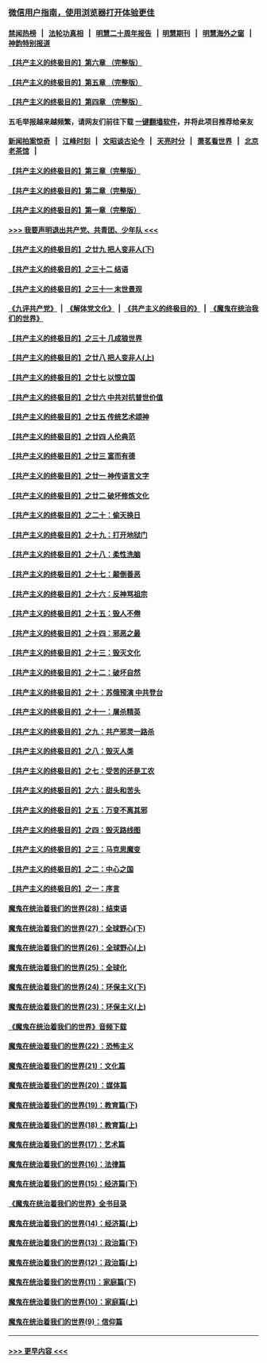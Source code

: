 ### [微信用户指南，使用浏览器打开体验更佳](https://github.com/gfw-breaker/banned-news1/blob/master/indexes/wechat-guide.md?t=0)
#### [禁闻热榜](热点新闻.md?t=0)  &nbsp;&nbsp;|&nbsp;&nbsp; [法轮功真相](https://github.com/gfw-breaker/truth/blob/master/README.md?t=0) &nbsp;&nbsp;|&nbsp;&nbsp; [明慧二十周年报告](https://github.com/gfw-breaker/mh-reports/blob/master/README.md?t=0) &nbsp;&nbsp;|&nbsp;&nbsp;[明慧期刊](https://github.com/gfw-breaker/mh-qikan) &nbsp;&nbsp;|&nbsp;&nbsp; [明慧海外之窗](https://github.com/gfw-breaker/mh-news/blob/master/README.md?t=0) &nbsp;&nbsp;|&nbsp;&nbsp; [神韵特别报道](https://github.com/gfw-breaker/mh-news/blob/master/shenyun.md?t=0)
#### [【共产主义的终极目的】第六章 （完整版）](../pages/nsc422/n11428913.md?t=02140755) 
#### [【共产主义的终极目的】第五章 （完整版）](../pages/nsc422/n11428912.md?t=02140755) 
#### [【共产主义的终极目的】第四章 （完整版）](../pages/nsc422/n11428907.md?t=02140755) 
#### 五毛举报越来越频繁，请网友们前往下载 [一键翻墙软件](https://github.com/gfw-breaker/ssr-accounts)，并将此项目推荐给亲友
#### [新闻拍案惊奇](https://github.com/gfw-breaker/banned-news1/blob/master/pages/link4.md) &nbsp;&nbsp;|&nbsp;&nbsp; [江峰时刻](https://github.com/gfw-breaker/banned-news1/blob/master/pages/link4.md) &nbsp;&nbsp;|&nbsp;&nbsp; [文昭谈古论今](https://github.com/gfw-breaker/banned-news1/blob/master/pages/link4.md) &nbsp;&nbsp;|&nbsp;&nbsp; [天亮时分](https://github.com/gfw-breaker/banned-news1/blob/master/pages/link4.md) &nbsp;&nbsp;|&nbsp;&nbsp; [萧茗看世界](https://github.com/gfw-breaker/banned-news1/blob/master/pages/link4.md) &nbsp;&nbsp;|&nbsp;&nbsp; [北京老茶馆](https://github.com/gfw-breaker/banned-news1/blob/master/pages/link4.md) &nbsp;&nbsp;|&nbsp;&nbsp; 
#### [【共产主义的终极目的】第三章（完整版）](../pages/nsc422/n11428848.md?t=02140755) 
#### [【共产主义的终极目的】第二章（完整版）](../pages/nsc422/n11428831.md?t=02140755) 
#### [【共产主义的终极目的】第一章（完整版）](../pages/nsc422/n11417651.md?t=02140755) 
#### [>>> 我要声明退出共产党、共青团、少年队 <<<](https://github.com/begood0513/goodnews/blob/master/quit/letter.md) 
#### [【共产主义的终极目的】之廿九 把人变非人(下)](../pages/nsc422/n11344140.md?t=02140755) 
#### [【共产主义的终极目的】之三十二 结语](../pages/nsc422/n11360535.md?t=02140755) 
#### [【共产主义的终极目的】之三十一 末世景观](../pages/nsc422/n11351129.md?t=02140755) 
#### [《九评共产党》](https://github.com/begood0513/9ping.md/blob/master/README.md) &nbsp;|&nbsp; [《解体党文化》](../../../../jtdwh.md/blob/master/README.md)  &nbsp;|&nbsp; [《共产主义的终极目的》](../../../../gczydzjmd.md/blob/master/README.md) &nbsp;|&nbsp; [《魔鬼在统治我们的世界》](../../../../mgztzwmdsj.md/blob/master/README.md) 
#### [【共产主义的终极目的】之三十 几成狼世界](../pages/nsc422/n11348280.md?t=02140755) 
#### [【共产主义的终极目的】之廿八 把人变非人(上)](../pages/nsc422/n11340492.md?t=02140755) 
#### [【共产主义的终极目的】之廿七 以恨立国](../pages/nsc422/n11336944.md?t=02140755) 
#### [【共产主义的终极目的】之廿六 中共对抗普世价值](../pages/nsc422/n11324785.md?t=02140755) 
#### [【共产主义的终极目的】之廿五 传统艺术颂神](../pages/nsc422/n11296396.md?t=02140755) 
#### [【共产主义的终极目的】之廿四 人伦典范](../pages/nsc422/n11296397.md?t=02140755) 
#### [【共产主义的终极目的】之廿三 富而有德](../pages/nsc422/n11283598.md?t=02140755) 
#### [【共产主义的终极目的】之廿一 神传语言文字](../pages/nsc422/n11263265.md?t=02140755) 
#### [【共产主义的终极目的】之廿二 破坏修炼文化](../pages/nsc422/n11245728.md?t=02140755) 
#### [【共产主义的终极目的】之二十：偷天换日](../pages/nsc422/n11238846.md?t=02140755) 
#### [【共产主义的终极目的】之十九：打开地狱门](../pages/nsc422/n11206376.md?t=02140755) 
#### [【共产主义的终极目的】之十八：柔性洗脑](../pages/nsc422/n11199994.md?t=02140755) 
#### [【共产主义的终极目的】之十七：颠倒善恶](../pages/nsc422/n11179782.md?t=02140755) 
#### [【共产主义的终极目的】之十六：反神骂祖宗](../pages/nsc422/n11166798.md?t=02140755) 
#### [【共产主义的终极目的】之十五：毁人不倦](../pages/nsc422/n11166792.md?t=02140755) 
#### [【共产主义的终极目的】之十四：邪恶之最](../pages/nsc422/n11150249.md?t=02140755) 
#### [【共产主义的终极目的】之十三：毁灭文化](../pages/nsc422/n11135227.md?t=02140755) 
#### [【共产主义的终极目的】之十二：破坏自然](../pages/nsc422/n11135214.md?t=02140755) 
#### [【共产主义的终极目的】之十：苏俄预演 中共登台](../pages/nsc422/n11118424.md?t=02140755) 
#### [【共产主义的终极目的】之十一：屠杀精英](../pages/nsc422/n11118442.md?t=02140755) 
#### [【共产主义的终极目的】之九：共产邪灵一路杀](../pages/nsc422/n11114139.md?t=02140755) 
#### [【共产主义的终极目的】之八：毁灭人类](../pages/nsc422/n11108503.md?t=02140755) 
#### [【共产主义的终极目的】之七：受苦的还是工农](../pages/nsc422/n11101809.md?t=02140755) 
#### [【共产主义的终极目的】之六：甜头和苦头](../pages/nsc422/n11096971.md?t=02140755) 
#### [【共产主义的终极目的】之五：万变不离其邪](../pages/nsc422/n11091285.md?t=02140755) 
#### [【共产主义的终极目的】之四：毁灭路线图](../pages/nsc422/n11086284.md?t=02140755) 
#### [【共产主义的终极目的】之三：马克思魔变](../pages/nsc422/n11061941.md?t=02140755) 
#### [【共产主义的终极目的】之二：中心之国](../pages/nsc422/n11047728.md?t=02140755) 
#### [【共产主义的终极目的】之一：序言](../pages/nsc422/n11086077.md?t=02140755) 
#### [魔鬼在统治着我们的世界(28)：结束语](../pages/nsc422/n10936246.md?t=02140755) 
#### [魔鬼在统治着我们的世界(27)：全球野心(下)](../pages/nsc422/n10928319.md?t=02140755) 
#### [魔鬼在统治着我们的世界(26)：全球野心(上)](../pages/nsc422/n10900318.md?t=02140755) 
#### [魔鬼在统治着我们的世界(25)：全球化](../pages/nsc422/n10788205.md?t=02140755) 
#### [魔鬼在统治着我们的世界(24)：环保主义(下)](../pages/nsc422/n10695307.md?t=02140755) 
#### [魔鬼在统治着我们的世界(23)：环保主义(上)](../pages/nsc422/n10688613.md?t=02140755) 
#### [《魔鬼在统治着我们的世界》音频下载](../pages/nsc422/n10635553.md?t=02140755) 
#### [魔鬼在统治着我们的世界(22)：恐怖主义](../pages/nsc422/n10614727.md?t=02140755) 
#### [魔鬼在统治着我们的世界(21)：文化篇](../pages/nsc422/n10597706.md?t=02140755) 
#### [魔鬼在统治着我们的世界(20)：媒体篇](../pages/nsc422/n10586579.md?t=02140755) 
#### [魔鬼在统治着我们的世界(19)：教育篇(下)](../pages/nsc422/n10564808.md?t=02140755) 
#### [魔鬼在统治着我们的世界(18)：教育篇(上)](../pages/nsc422/n10526970.md?t=02140755) 
#### [魔鬼在统治着我们的世界(17)：艺术篇](../pages/nsc422/n10499093.md?t=02140755) 
#### [魔鬼在统治着我们的世界(16)：法律篇](../pages/nsc422/n10485969.md?t=02140755) 
#### [魔鬼在统治着我们的世界(15)：经济篇(下)](../pages/nsc422/n10469975.md?t=02140755) 
#### [《魔鬼在统治着我们的世界》全书目录](../pages/nsc422/n10464261.md?t=02140755) 
#### [魔鬼在统治着我们的世界(14)：经济篇(上)](../pages/nsc422/n10457370.md?t=02140755) 
#### [魔鬼在统治着我们的世界(13)：政治篇(下)](../pages/nsc422/n10448270.md?t=02140755) 
#### [魔鬼在统治着我们的世界(12)：政治篇(上)](../pages/nsc422/n10444576.md?t=02140755) 
#### [魔鬼在统治着我们的世界(11)：家庭篇(下)](../pages/nsc422/n10440961.md?t=02140755) 
#### [魔鬼在统治着我们的世界(10)：家庭篇(上)](../pages/nsc422/n10435448.md?t=02140755) 
#### [魔鬼在统治着我们的世界(9)：信仰篇](../pages/nsc422/n10432159.md?t=02140755) 

----
#### [ >>> 更早内容 <<< ](../indexes/nsc422-earlier.md)
